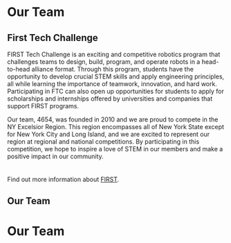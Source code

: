 # Our Team
<script setup>
import { VPTeamMembers } from 'vitepress/theme'

const members = [
  {
    avatar: 'https://github.com/yyx990803.png',
    name: 'Evan You',
    title: 'Creator',
    desc: "e"
  },
  {
    avatar: 'https://github.com/kiaking.png',
    name: 'Kia King Ishii',
    title: 'Developer',
  }
]
</script>

## First Tech Challenge

FIRST Tech Challenge is an exciting and competitive robotics program that challenges teams to design, build, program, and operate robots in a head-to-head alliance format. Through this program, students have the opportunity to develop crucial STEM skills and apply engineering principles, all while learning the importance of teamwork, innovation, and hard work. Participating in FTC can also open up opportunities for students to apply for scholarships and internships offered by universities and companies that support FIRST programs.

Our team, 4654, was founded in 2010 and we are proud to compete in the NY Excelsior Region. This region encompasses all of New York State except for New York City and Long Island, and we are excited to represent our region at regional and national competitions. By participating in this competition, we hope to inspire a love of STEM in our members and make a positive impact in our community.

<div class="tip custom-block" style="padding-top: 8px">

Find out more information about [FIRST](https://www.firstinspires.org/robotics/ftc).

</div>

## Our Team
</script>

# Our Team

<VPTeamMembers size="medium" :members="members" />
